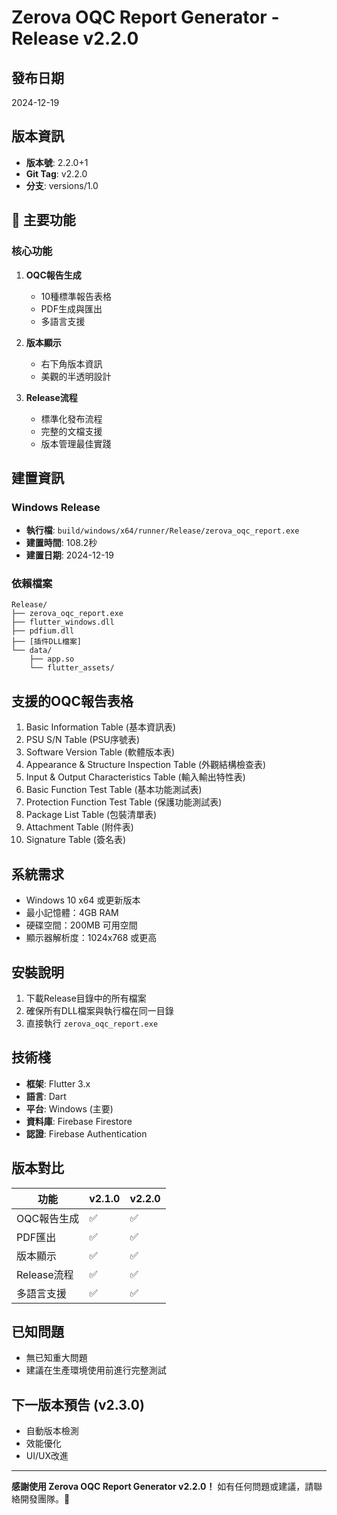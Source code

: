 # Zerova OQC Report Generator - Release v2.2.0

## 發布日期
2024-12-19

## 版本資訊
- **版本號**: 2.2.0+1
- **Git Tag**: v2.2.0
- **分支**: versions/1.0

## 🚀 主要功能

### 核心功能
1. **OQC報告生成**
   - 10種標準報告表格
   - PDF生成與匯出
   - 多語言支援

2. **版本顯示**
   - 右下角版本資訊
   - 美觀的半透明設計

3. **Release流程**
   - 標準化發布流程
   - 完整的文檔支援
   - 版本管理最佳實踐

## 建置資訊

### Windows Release
- **執行檔**: `build/windows/x64/runner/Release/zerova_oqc_report.exe`
- **建置時間**: 108.2秒
- **建置日期**: 2024-12-19

### 依賴檔案
```
Release/
├── zerova_oqc_report.exe
├── flutter_windows.dll
├── pdfium.dll
├── [插件DLL檔案]
└── data/
    ├── app.so
    └── flutter_assets/
```

## 支援的OQC報告表格
1. Basic Information Table (基本資訊表)
2. PSU S/N Table (PSU序號表)
3. Software Version Table (軟體版本表)
4. Appearance & Structure Inspection Table (外觀結構檢查表)
5. Input & Output Characteristics Table (輸入輸出特性表)
6. Basic Function Test Table (基本功能測試表)
7. Protection Function Test Table (保護功能測試表)
8. Package List Table (包裝清單表)
9. Attachment Table (附件表)
10. Signature Table (簽名表)

## 系統需求
- Windows 10 x64 或更新版本
- 最小記憶體：4GB RAM
- 硬碟空間：200MB 可用空間
- 顯示器解析度：1024x768 或更高

## 安裝說明
1. 下載Release目錄中的所有檔案
2. 確保所有DLL檔案與執行檔在同一目錄
3. 直接執行 `zerova_oqc_report.exe`

## 技術棧
- **框架**: Flutter 3.x
- **語言**: Dart
- **平台**: Windows (主要)
- **資料庫**: Firebase Firestore
- **認證**: Firebase Authentication

## 版本對比
| 功能 | v2.1.0 | v2.2.0 |
|------|--------|--------|
| OQC報告生成 | ✅ | ✅ |
| PDF匯出 | ✅ | ✅ |
| 版本顯示 | ✅ | ✅ |
| Release流程 | ✅ | ✅ |
| 多語言支援 | ✅ | ✅ |

## 已知問題
- 無已知重大問題
- 建議在生產環境使用前進行完整測試

## 下一版本預告 (v2.3.0)
- 自動版本檢測
- 效能優化
- UI/UX改進

---

**感謝使用 Zerova OQC Report Generator v2.2.0！**
如有任何問題或建議，請聯絡開發團隊。🎯
